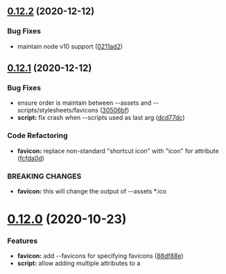 ## [0.12.2](https://github.com/jbedard/html-insert-assets/compare/v0.12.1...v0.12.2) (2020-12-12)


### Bug Fixes

* maintain node v10 support ([0211ad2](https://github.com/jbedard/html-insert-assets/commit/0211ad29821f149f11e81dee696781b79ed827f7))



## [0.12.1](https://github.com/jbedard/html-insert-assets/compare/v0.12.0...v0.12.1) (2020-12-12)


### Bug Fixes

* ensure order is maintain between --assets and --scripts/stylesheets/favicons ([30506bf](https://github.com/jbedard/html-insert-assets/commit/30506bf9af3b6da768d17022f2ecc3e21789cef1))
* **script:** fix crash when --scripts used as last arg ([dcd77dc](https://github.com/jbedard/html-insert-assets/commit/dcd77dceca4a457151e15b1c70fdaafaea9ef194))


### Code Refactoring

* **favicon:** replace non-standard "shortcut icon" with "icon" for <link rel> attribute ([fcfda0d](https://github.com/jbedard/html-insert-assets/commit/fcfda0d77a1c4b153eb6066f46093e1ce010d276))


### BREAKING CHANGES

* **favicon:** this will change the output of --assets *.ico



# [0.12.0](https://github.com/jbedard/html-insert-assets/compare/v0.11.0...v0.12.0) (2020-10-23)


### Features

* **favicon:** add --favicons for specifying favicons ([88df88e](https://github.com/jbedard/html-insert-assets/commit/88df88e60577a22b166595e2a0ed6a4789df8b35))
* **script:** allow adding multiple attributes to a <script> ([5958f28](https://github.com/jbedard/html-insert-assets/commit/5958f28ef43a71ef251a80e69ec4654ea0fda5fc))
* **stylesheets:** add --stylesheets for specifying stylesheets ([ae279fb](https://github.com/jbedard/html-insert-assets/commit/ae279fb6002d13ead056741070986f15341c0433))



# [0.11.0](https://github.com/jbedard/html-insert-assets/compare/v0.11.0-beta.0...v0.11.0) (2020-10-19)


### Bug Fixes

* fix crash when used with html5 doctype ([32cb23d](https://github.com/jbedard/html-insert-assets/commit/32cb23dd8f6c3b5546fa45323efbddef2410cd1a)), closes [#15](https://github.com/jbedard/html-insert-assets/issues/15)


### Features

* **script:** add --script for specifying script specific details ([d452e1f](https://github.com/jbedard/html-insert-assets/commit/d452e1f7f915a1db11be9a9a6cc6d66d8c69adf7)), closes [#13](https://github.com/jbedard/html-insert-assets/issues/13) [#11](https://github.com/jbedard/html-insert-assets/issues/11)



# [0.10.0](https://github.com/jbedard/html-insert-assets/compare/v0.9.0...v0.10.0) (2020-06-12)


### Features

* **cli:** provide npm package bin entry for running via cli ([ce2c8ae](https://github.com/jbedard/html-insert-assets/commit/ce2c8ae67c0594744ce09a7565e311f1f529ff44))



# [0.9.0](https://github.com/jbedard/html-insert-assets/compare/v0.8.0...v0.9.0) (2020-05-05)


### Features

* **preload:** add support for preload requests ([70ac29f](https://github.com/jbedard/html-insert-assets/commit/70ac29f068d63a4e97d8a277ab14a8236736c27a)), closes [#7](https://github.com/jbedard/html-insert-assets/issues/7)
* **stamp:** add various stamping options: ([6aff234](https://github.com/jbedard/html-insert-assets/commit/6aff234619e44f9ee1f7bdc77b833eb811d1b84a)), closes [#4](https://github.com/jbedard/html-insert-assets/issues/4)



# [0.8.0](https://github.com/jbedard/html-insert-assets/compare/v0.7.0...v0.8.0) (2020-04-05)


### Features

* add --strict to throw when unknown asset types are passed ([1192014](https://github.com/jbedard/html-insert-assets/commit/1192014faab7d679033f8226b422e6673aa3f1f1))



# [0.7.0](https://github.com/jbedard/html-insert-assets/compare/v0.6.0...v0.7.0) (2020-03-24)


### Features

* add support for external js files ([17bc413](https://github.com/jbedard/html-insert-assets/commit/17bc413fe2c53be0a2096daa9f30235eaf8e2c91))



# [0.6.0](https://github.com/jbedard/html-insert-assets/compare/v0.5.0...v0.6.0) (2020-03-12)


### Bug Fixes

* use relative URLs when resources are within a root dir ([26d7118](https://github.com/jbedard/html-insert-assets/commit/26d7118eaa73f0a3ee2b9bbcbcdf3388b298b182)


# [0.5.0](https://github.com/jbedard/html-insert-assets/compare/v0.4.3...v0.5.0) (2020-02-05)


### Bug Fixes

* support Windows paths ([#6](https://github.com/jbedard/html-insert-assets/issues/6)) ([ecf283c](https://github.com/jbedard/html-insert-assets/commit/ecf283c49e300316c281b9a30a38e6ed027b8ad9))


### Features

* add support for inserting a *.ico file as a shortcut icon ([1ad2017](https://github.com/jbedard/html-insert-assets/commit/1ad2017fd7cad5c3fdab12cd3e52fb44b023d098))



## [0.4.3](https://github.com/jbedard/insert-assets/compare/v0.4.2...v0.4.3) (2019-12-19)


### Bug Fixes

* **verbose:** add context to the stamp verbose log statement ([fd22d90](https://github.com/jbedard/insert-assets/commit/fd22d9078ff10fa42613f2ff735c4a6e5f0a7125))



## [0.4.2](https://github.com/jbedard/insert-assets/compare/v0.4.1...v0.4.2) (2019-12-18)


### Features

* add --verbose option for logging info ([4810851](https://github.com/jbedard/insert-assets/commit/4810851147430166bd19bafc5ab7b226cf7e5ccc))



## [0.4.1](https://github.com/jbedard/insert-assets/compare/v0.4.0...v0.4.1) (2019-12-11)


### Bug Fixes

* fix case where --out file is in a non-existing directory ([9caa413](https://github.com/jbedard/insert-assets/commit/9caa413aa83d2aa4ef9523fe026fff4103e3b935))
* throw when no html/out file specified ([9e0bb0b](https://github.com/jbedard/insert-assets/commit/9e0bb0bae880dfe791ca86a55f969c6f2b4d87a8))



# [0.4.0](https://github.com/jbedard/insert-assets/compare/v0.3.0...v0.4.0) (2019-12-01)


### Bug Fixes

* use relative paths from the output html dir by default ([6c34cb6](https://github.com/jbedard/insert-assets/commit/6c34cb6dad11bede97d343c9460cfa4f2e51593c)), closes [#2](https://github.com/jbedard/insert-assets/issues/2)
* **css:** fix css file paths when using --assets= style args ([6674db7](https://github.com/jbedard/insert-assets/commit/6674db7317634ecef4b053b5d56d30df4b06d1a4)), closes [#3](https://github.com/jbedard/insert-assets/issues/3)


### Reverts

* Revert "feat(*): include output directory as default root dir" ([4aac05b](https://github.com/jbedard/insert-assets/commit/4aac05b96338c4bd3f8feadabb42a77725b78519))



# [0.3.0](https://github.com/jbedard/insert-assets/compare/v0.2.0...v0.3.0) (2019-11-30)


### Features

* allow cli args of form `--arg=a` in addition to `--arg a` ([00a2524](https://github.com/jbedard/insert-assets/commit/00a2524d424a00106de45a11fef15e9accdcbd0c)), closes [#1](https://github.com/jbedard/insert-assets/issues/1)



# [0.2.0](https://github.com/jbedard/insert-assets/compare/v0.1.0...v0.2.0) (2019-11-26)


### Features

* include output directory as default root dir ([31226ae](https://github.com/jbedard/insert-assets/commit/31226ae3f03677482aea184ed004b5d2f0805856))



# 0.1.0 (2019-11-23)


### Features

* change CLI to use specific flags for input/output html, assets, root dirs ([3372b0c](https://github.com/jbedard/insert-assets/commit/3372b0c3dcdd72a3eb2f9ac5d0e18d1717aaf1bb))
* initial implementation based on https://github.com/bazelbuild/rules_nodejs/tree/0.41.0/packages/inject-html ([5033768](https://github.com/jbedard/insert-assets/commit/503376867326c9d59177215f6b94718d9de635f4))



